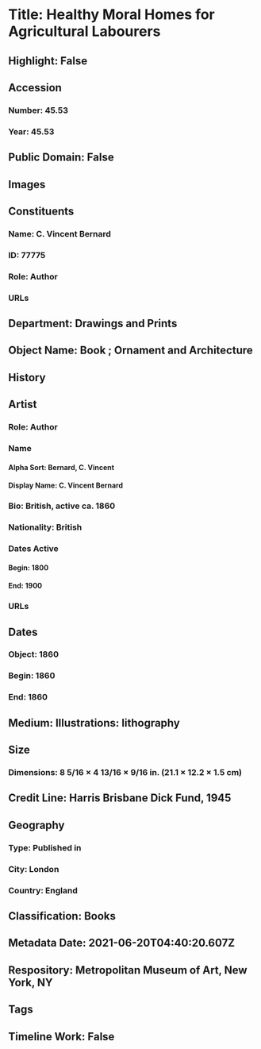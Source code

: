 # Title: Healthy Moral Homes for Agricultural Labourers
## Highlight: False
## Accession
### Number: 45.53
### Year: 45.53
## Public Domain: False
## Images
## Constituents
### Name: C. Vincent Bernard
### ID: 77775
### Role: Author
### URLs
## Department: Drawings and Prints
## Object Name: Book ; Ornament and Architecture
## History
## Artist
### Role: Author
### Name
#### Alpha Sort: Bernard, C. Vincent
#### Display Name: C. Vincent Bernard
### Bio: British, active ca. 1860
### Nationality: British
### Dates Active
#### Begin: 1800
#### End: 1900
### URLs
## Dates
### Object: 1860
### Begin: 1860
### End: 1860
## Medium: Illustrations: lithography
## Size
### Dimensions: 8 5/16 × 4 13/16 × 9/16 in. (21.1 × 12.2 × 1.5 cm)
## Credit Line: Harris Brisbane Dick Fund, 1945
## Geography
### Type: Published in
### City: London
### Country: England
## Classification: Books
## Metadata Date: 2021-06-20T04:40:20.607Z
## Respository: Metropolitan Museum of Art, New York, NY
## Tags
## Timeline Work: False